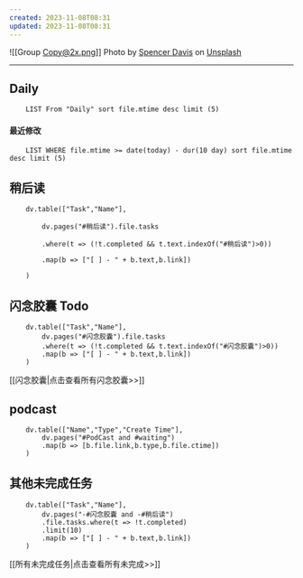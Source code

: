 ```yaml
---
created: 2023-11-08T08:31
updated: 2023-11-08T08:31
---
```

![[Group Copy@2x.png]]
Photo by [Spencer Davis](https://unsplash.com/@spencerdavis?utm_source=unsplash&utm_medium=referral&utm_content=creditCopyText) on [Unsplash](https://unsplash.com/s/photos/big-sur?utm_source=unsplash&utm_medium=referral&utm_content=creditCopyText)

----
## Daily
```dataview
	LIST From "Daily" sort file.mtime desc limit (5)
```

#### 最近修改
```dataview
	LIST WHERE file.mtime >= date(today) - dur(10 day) sort file.mtime desc limit (5)
```

## 稍后读
```dataviewjs
	dv.table(["Task","Name"],

		dv.pages("#稍后读").file.tasks

		.where(t => (!t.completed && t.text.indexOf("#稍后读")>0))

		.map(b => ["[ ] - " + b.text,b.link])

	)
```

## 闪念胶囊 Todo
```dataviewjs
	dv.table(["Task","Name"],
		dv.pages("#闪念胶囊").file.tasks
		.where(t => (!t.completed && t.text.indexOf("#闪念胶囊")>0))
		.map(b => ["[ ] - " + b.text,b.link])
	)
```
[[闪念胶囊|点击查看所有闪念胶囊>>]]

## podcast
```dataviewjs
	dv.table(["Name","Type","Create Time"],
		dv.pages("#PodCast and #waiting")
		.map(b => [b.file.link,b.type,b.file.ctime])
	)
```

## 其他未完成任务
```dataviewjs
	dv.table(["Task","Name"],
		dv.pages("-#闪念胶囊 and -#稍后读")
		.file.tasks.where(t => !t.completed)
		.limit(10)
		.map(b => ["[ ] - " + b.text,b.link])
	)
```

[[所有未完成任务|点击查看所有未完成>>]]

